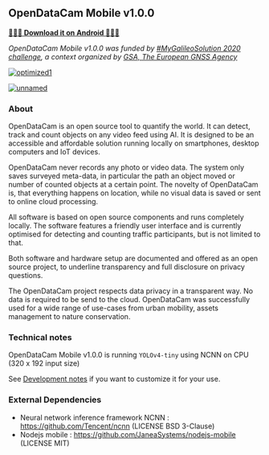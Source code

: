 ## OpenDataCam Mobile v1.0.0

**[📲📲📲 Download it on Android 📲📲📲](https://play.google.com/store/apps/details?id=com.opendatacam)**

_OpenDataCam Mobile v1.0.0 was funded by [#MyGalileoSolution 2020 challenge](https://www.gsa.europa.eu/newsroom/news/mygalileosolution-projects-selected-acceleration), a context organized by [GSA, The European GNSS Agency](https://www.gsa.europa.eu/)_ 

[![optimized1](https://user-images.githubusercontent.com/533590/109954625-d819fe00-7ce1-11eb-85ae-ba7da9d6fef6.jpg)](https://play.google.com/store/apps/details?id=com.opendatacam)

[![unnamed](https://user-images.githubusercontent.com/533590/109954630-d9e3c180-7ce1-11eb-9d6e-12c42488e1ac.jpg)](https://play.google.com/store/apps/details?id=com.opendatacam)

### About

OpenDataCam is an open source tool to quantify the world. It can detect, track and count objects on any video feed using AI. It is designed to be an accessible and affordable solution running locally on smartphones, desktop computers and IoT devices.

OpenDataCam never records any photo or video data. The system only saves surveyed meta-data, in particular the path an object moved or number of counted objects at a certain point. The novelty of OpenDataCam is, that everything happens on location, while no visual data is saved or sent to online cloud processing.

All software is based on open source components and runs completely locally. The software features a friendly user interface and is currently optimised for detecting and counting traffic participants, but is not limited to that.

Both software and hardware setup are documented and offered as an open source project, to underline transparency and full disclosure on privacy questions.

The OpenDataCam project respects data privacy in a transparent way. No data is required to be send to the cloud. OpenDataCam was successfully used for a wide range of use-cases from urban mobility, assets management to nature conservation.

### Technical notes

OpenDataCam Mobile v1.0.0 is running `YOLOv4-tiny` using NCNN on CPU (320 x 192 input size)

See [Development notes](DEVELOPER_NOTES.md) if you want to customize it for your use.

### External Dependencies

- Neural network inference framework NCNN : https://github.com/Tencent/ncnn (LICENSE BSD 3-Clause)
- Nodejs mobile : https://github.com/JaneaSystems/nodejs-mobile (LICENSE MIT)